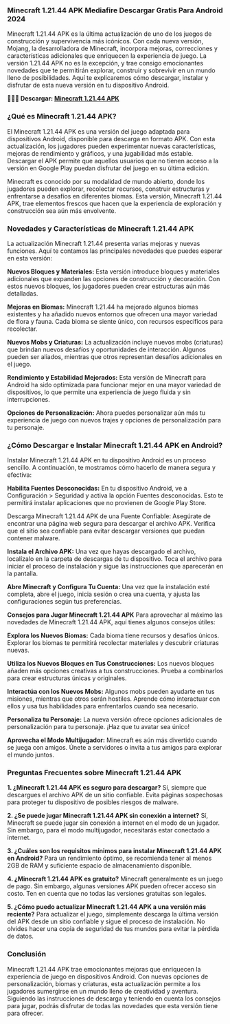 ### Minecraft 1.21.44 APK Mediafire Descargar Gratis Para Android 2024
Minecraft 1.21.44 APK es la última actualización de uno de los juegos de construcción y supervivencia más icónicos. Con cada nueva versión, Mojang, la desarrolladora de Minecraft, incorpora mejoras, correcciones y características adicionales que enriquecen la experiencia de juego. La versión 1.21.44 APK no es la excepción, y trae consigo emocionantes novedades que te permitirán explorar, construir y sobrevivir en un mundo lleno de posibilidades. Aquí te explicaremos cómo descargar, instalar y disfrutar de esta nueva versión en tu dispositivo Android.

**🙋‍♀️🌈 Descargar: [Minecraft 1.21.44 APK](https://minecraft-1-21-apk.modilimitado.io)**

### ¿Qué es Minecraft 1.21.44 APK?
El Minecraft 1.21.44 APK es una versión del juego adaptada para dispositivos Android, disponible para descarga en formato APK. Con esta actualización, los jugadores pueden experimentar nuevas características, mejoras de rendimiento y gráficos, y una jugabilidad más estable. Descargar el APK permite que aquellos usuarios que no tienen acceso a la versión en Google Play puedan disfrutar del juego en su última edición.

Minecraft es conocido por su modalidad de mundo abierto, donde los jugadores pueden explorar, recolectar recursos, construir estructuras y enfrentarse a desafíos en diferentes biomas. Esta versión, Minecraft 1.21.44 APK, trae elementos frescos que hacen que la experiencia de exploración y construcción sea aún más envolvente.

### Novedades y Características de Minecraft 1.21.44 APK
La actualización Minecraft 1.21.44 presenta varias mejoras y nuevas funciones. Aquí te contamos las principales novedades que puedes esperar en esta versión:

**Nuevos Bloques y Materiales:** Esta versión introduce bloques y materiales adicionales que expanden las opciones de construcción y decoración. Con estos nuevos bloques, los jugadores pueden crear estructuras aún más detalladas.

**Mejoras en Biomas:** Minecraft 1.21.44 ha mejorado algunos biomas existentes y ha añadido nuevos entornos que ofrecen una mayor variedad de flora y fauna. Cada bioma se siente único, con recursos específicos para recolectar.

**Nuevos Mobs y Criaturas:** La actualización incluye nuevos mobs (criaturas) que brindan nuevos desafíos y oportunidades de interacción. Algunos pueden ser aliados, mientras que otros representan desafíos adicionales en el juego.

**Rendimiento y Estabilidad Mejorados:** Esta versión de Minecraft para Android ha sido optimizada para funcionar mejor en una mayor variedad de dispositivos, lo que permite una experiencia de juego fluida y sin interrupciones.

**Opciones de Personalización:** Ahora puedes personalizar aún más tu experiencia de juego con nuevos trajes y opciones de personalización para tu personaje.

### ¿Cómo Descargar e Instalar Minecraft 1.21.44 APK en Android?
Instalar Minecraft 1.21.44 APK en tu dispositivo Android es un proceso sencillo. A continuación, te mostramos cómo hacerlo de manera segura y efectiva:

**Habilita Fuentes Desconocidas:** En tu dispositivo Android, ve a Configuración > Seguridad y activa la opción Fuentes desconocidas. Esto te permitirá instalar aplicaciones que no provienen de Google Play Store.

Descarga Minecraft 1.21.44 APK de una Fuente Confiable: Asegúrate de encontrar una página web segura para descargar el archivo APK. Verifica que el sitio sea confiable para evitar descargar versiones que puedan contener malware.

**Instala el Archivo APK:** Una vez que hayas descargado el archivo, localízalo en la carpeta de descargas de tu dispositivo. Toca el archivo para iniciar el proceso de instalación y sigue las instrucciones que aparecerán en la pantalla.

**Abre Minecraft y Configura Tu Cuenta:** Una vez que la instalación esté completa, abre el juego, inicia sesión o crea una cuenta, y ajusta las configuraciones según tus preferencias.

**Consejos para Jugar Minecraft 1.21.44 APK**
Para aprovechar al máximo las novedades de Minecraft 1.21.44 APK, aquí tienes algunos consejos útiles:

**Explora los Nuevos Biomas:** Cada bioma tiene recursos y desafíos únicos. Explorar los biomas te permitirá recolectar materiales y descubrir criaturas nuevas.

**Utiliza los Nuevos Bloques en Tus Construcciones:** Los nuevos bloques añaden más opciones creativas a tus construcciones. Prueba a combinarlos para crear estructuras únicas y originales.

**Interactúa con los Nuevos Mobs:** Algunos mobs pueden ayudarte en tus misiones, mientras que otros serán hostiles. Aprende cómo interactuar con ellos y usa tus habilidades para enfrentarlos cuando sea necesario.

**Personaliza tu Personaje:** La nueva versión ofrece opciones adicionales de personalización para tu personaje. ¡Haz que tu avatar sea único!

**Aprovecha el Modo Multijugador:** Minecraft es aún más divertido cuando se juega con amigos. Únete a servidores o invita a tus amigos para explorar el mundo juntos.

### Preguntas Frecuentes sobre Minecraft 1.21.44 APK

**1. ¿Minecraft 1.21.44 APK es seguro para descargar?**
Sí, siempre que descargues el archivo APK de un sitio confiable. Evita páginas sospechosas para proteger tu dispositivo de posibles riesgos de malware.

**2. ¿Se puede jugar Minecraft 1.21.44 APK sin conexión a internet?**
Sí, Minecraft se puede jugar sin conexión a internet en el modo de un jugador. Sin embargo, para el modo multijugador, necesitarás estar conectado a internet.

**3. ¿Cuáles son los requisitos mínimos para instalar Minecraft 1.21.44 APK en Android?**
Para un rendimiento óptimo, se recomienda tener al menos 2GB de RAM y suficiente espacio de almacenamiento disponible.

**4. ¿Minecraft 1.21.44 APK es gratuito?**
Minecraft generalmente es un juego de pago. Sin embargo, algunas versiones APK pueden ofrecer acceso sin costo. Ten en cuenta que no todas las versiones gratuitas son legales.

**5. ¿Cómo puedo actualizar Minecraft 1.21.44 APK a una versión más reciente?**
Para actualizar el juego, simplemente descarga la última versión del APK desde un sitio confiable y sigue el proceso de instalación. No olvides hacer una copia de seguridad de tus mundos para evitar la pérdida de datos.

### Conclusión
Minecraft 1.21.44 APK trae emocionantes mejoras que enriquecen la experiencia de juego en dispositivos Android. Con nuevas opciones de personalización, biomas y criaturas, esta actualización permite a los jugadores sumergirse en un mundo lleno de creatividad y aventura. Siguiendo las instrucciones de descarga y teniendo en cuenta los consejos para jugar, podrás disfrutar de todas las novedades que esta versión tiene para ofrecer.

